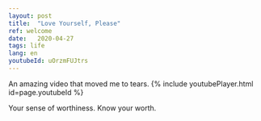 ```yaml
---
layout: post
title:  "Love Yourself, Please"
ref: welcome
date:   2020-04-27
tags: life
lang: en
youtubeId: uOrzmFUJtrs
---
```

An amazing video that moved me to tears. 
{% include youtubePlayer.html id=page.youtubeId %}

Your sense of worthiness.
Know your worth.